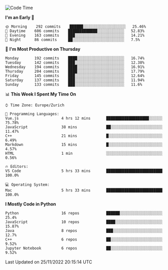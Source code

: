 <!--START_SECTION:waka-->
![Code Time](http://img.shields.io/badge/Code%20Time-2%2C471%20hrs%2040%20mins-blue)

**I'm an Early 🐤** 

```text
🌞 Morning    292 commits    ██████░░░░░░░░░░░░░░░░░░░   25.46% 
🌆 Daytime    606 commits    █████████████░░░░░░░░░░░░   52.83% 
🌃 Evening    163 commits    ███░░░░░░░░░░░░░░░░░░░░░░   14.21% 
🌙 Night      86 commits     ██░░░░░░░░░░░░░░░░░░░░░░░   7.5%

```
📅 **I'm Most Productive on Thursday** 

```text
Monday       192 commits    ████░░░░░░░░░░░░░░░░░░░░░   16.74% 
Tuesday      142 commits    ███░░░░░░░░░░░░░░░░░░░░░░   12.38% 
Wednesday    194 commits    ████░░░░░░░░░░░░░░░░░░░░░   16.91% 
Thursday     204 commits    ████░░░░░░░░░░░░░░░░░░░░░   17.79% 
Friday       145 commits    ███░░░░░░░░░░░░░░░░░░░░░░   12.64% 
Saturday     137 commits    ███░░░░░░░░░░░░░░░░░░░░░░   11.94% 
Sunday       133 commits    ███░░░░░░░░░░░░░░░░░░░░░░   11.6%

```


📊 **This Week I Spent My Time On** 

```text
⌚︎ Time Zone: Europe/Zurich

💬 Programming Languages: 
Vue.js                   4 hrs 12 mins       ███████████████████░░░░░░   75.78% 
JavaScript               38 mins             ██░░░░░░░░░░░░░░░░░░░░░░░   11.47% 
C++                      21 mins             █░░░░░░░░░░░░░░░░░░░░░░░░   6.49% 
Markdown                 15 mins             █░░░░░░░░░░░░░░░░░░░░░░░░   4.57% 
HTML                     1 min               ░░░░░░░░░░░░░░░░░░░░░░░░░   0.56%

🔥 Editors: 
VS Code                  5 hrs 33 mins       █████████████████████████   100.0%

💻 Operating System: 
Mac                      5 hrs 33 mins       █████████████████████████   100.0%

```

**I Mostly Code in Python** 

```text
Python                   16 repos            ██████░░░░░░░░░░░░░░░░░░░   25.4% 
JavaScript               10 repos            ████░░░░░░░░░░░░░░░░░░░░░   15.87% 
Java                     8 repos             ███░░░░░░░░░░░░░░░░░░░░░░   12.7% 
C++                      6 repos             ██░░░░░░░░░░░░░░░░░░░░░░░   9.52% 
Jupyter Notebook         6 repos             ██░░░░░░░░░░░░░░░░░░░░░░░   9.52%

```



 Last Updated on 25/11/2022 20:15:14 UTC
<!--END_SECTION:waka-->　　
